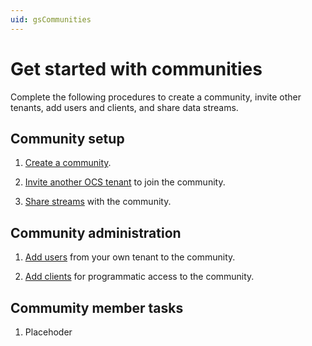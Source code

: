 ```yaml
---
uid: gsCommunities
---
```


# Get started with communities

Complete the following procedures to create a community, invite other tenants, add users and clients, and share data streams.

## Community setup 

1. [Create a community](xref:add-community).

1. [Invite another OCS tenant](xref:managecommunity#invite-a-tenant-to-a-community) to join the community.

1. [Share streams](xref:ShareStreams) with the community.
   
## Community administration

1. [Add users](xref:managecommunityusers#add-users-to-a-community) from your own tenant to the community.

1. [Add clients](xref:managecommunityclients#add-clients-to-a-community) for programmatic access to the community.

## Commumity member tasks

1. Placehoder